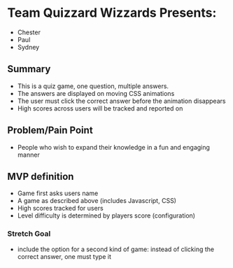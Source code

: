 # Team Quizzard Wizzards Presents:
- Chester
- Paul
- Sydney

## Summary
- This is a quiz game, one question, multiple answers. 
- The answers are displayed on moving CSS animations
- The user must click the correct answer before the animation disappears
- High scores across users will be tracked and reported on

## Problem/Pain Point
- People who wish to expand their knowledge in a fun and engaging manner

## MVP definition
- Game first asks users name
- A game as described above (includes Javascript, CSS)
- High scores tracked for users
- Level difficulty is determined by players score (configuration)

### Stretch Goal
- include the option for a second kind of game: instead of clicking the correct answer, one must type it


